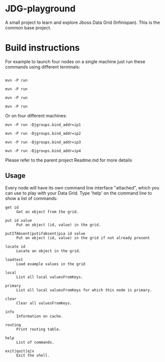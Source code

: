 JDG-playground
==============

A small project to learn and explore Jboss Data Grid (Infinispan).
This is the common base project.

Build instructions
==================

For example to launch four nodes on a single machine just run these commands using different terminals:

```shell

mvn -P run

mvn -P run

mvn -P run

mvn -P run
```

Or on four different machines:

```shell
mvn -P run -Djgroups.bind_addr=ip1

mvn -P run -Djgroups.bind_addr=ip2

mvn -P run -Djgroups.bind_addr=ip3

mvn -P run -Djgroups.bind_addr=ip4
```

Please refer to the parent project Readme.md for more details

Usage
-----

Every node will have its own command line interface "attached", which you can use to play with your Data Grid.
Type 'help' on the command line to show a list of commands:

```shell
get id
     Get an object from the grid.

put id value
     Put an object (id, value) in the grid.

putIfAbsent|putifabsent|pia id value
     Put an object (id, value) in the grid if not already present

locate id
     Locate an object in the grid.

loadtest
     Load example values in the grid

local
     List all local valuesFromKeys.

primary
     List all local valuesFromKeys for which this node is primary.

clear
     Clear all valuesFromKeys.

info
     Information on cache.

routing
     Print routing table.

help
     List of commands.

exit|quit|q|x
     Exit the shell.
```